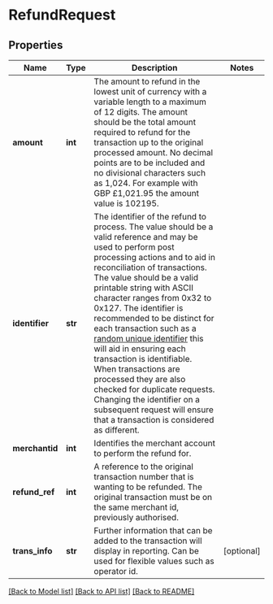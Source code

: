 # RefundRequest

## Properties
Name | Type | Description | Notes
------------ | ------------- | ------------- | -------------
**amount** | **int** | The amount to refund in the lowest unit of currency with a variable length to a maximum of 12 digits. The amount should be the total amount required to refund for the transaction up to the original processed amount. No decimal points are to be included and no divisional characters such as 1,024. For example with GBP £1,021.95 the amount value is 102195.  | 
**identifier** | **str** | The identifier of the refund to process. The value should be a valid reference and may be used to perform  post processing actions and to aid in reconciliation of transactions.  The value should be a valid printable string with ASCII character ranges from 0x32 to 0x127.  The identifier is recommended to be distinct for each transaction such as a [random unique identifier](https://en.wikipedia.org/wiki/Universally_unique_identifier) this will aid in ensuring each transaction is identifiable.  When transactions are processed they are also checked for duplicate requests. Changing the identifier on a subsequent request will ensure that a transaction is considered as different.  | 
**merchantid** | **int** | Identifies the merchant account to perform the refund for. | 
**refund_ref** | **int** | A reference to the original transaction number that is wanting to be refunded. The original  transaction must be on the same merchant id, previously authorised.  | 
**trans_info** | **str** | Further information that can be added to the transaction will display in reporting. Can be used for flexible values such as operator id. | [optional] 

[[Back to Model list]](../README.md#documentation-for-models) [[Back to API list]](../README.md#documentation-for-api-endpoints) [[Back to README]](../README.md)


